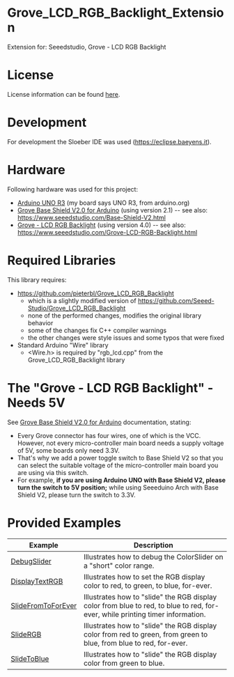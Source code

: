 # Grove\_LCD\_RGB\_Backlight\_Extension
Extension for: Seeedstudio, Grove - LCD RGB Backlight

# License
License information can be found [here](./LICENSE.md).

# Development
For development the Sloeber IDE was used (<https://eclipse.baeyens.it>).

# Hardware
Following hardware was used for this project:

- [Arduino UNO R3](https://www.seeedstudio.com/Arduino-Uno-Rev3-p-2995.html) (my board says UNO R3, from arduino.org)
- [Grove Base Shield V2.0 for Arduino](http://wiki.seeedstudio.com/Base_Shield_V2/) (using version 2.1)
-- see also: <https://www.seeedstudio.com/Base-Shield-V2.html>
- [Grove - LCD RGB Backlight](http://wiki.seeedstudio.com/Grove-LCD_RGB_Backlight/) (using version 4.0)
-- see also: <https://www.seeedstudio.com/Grove-LCD-RGB-Backlight.html>

# Required Libraries
This library requires:

- <https://github.com/pieterbl/Grove_LCD_RGB_Backlight>
  - which is a slightly modified version of <https://github.com/Seeed-Studio/Grove_LCD_RGB_Backlight>
  - none of the performed changes, modifies the original library behavior
  - some of the changes fix C++ compiler warnings
  - the other changes were style issues and some typos that were fixed
- Standard Arduino "Wire" library
  - \<Wire.h\> is required by "rgb\_lcd.cpp" from the Grove\_LCD\_RGB\_Backlight library

# The "Grove - LCD RGB Backlight" - Needs 5V

See [Grove Base Shield V2.0 for Arduino](https://www.seeedstudio.com/Base-Shield-V2.html) documentation, stating:

- Every Grove connector has four wires, one of which is the VCC. However, not every micro-controller main board needs a supply voltage of 5V, some boards only need 3.3V.
- That's why we add a power toggle switch to Base Shield V2 so that you can select the suitable voltage of the micro-controller main board you are using via this switch.
- For example, **if you are using Arduino UNO with Base Shield V2, please turn the switch to 5V position;** while using Seeeduino Arch with Base Shield V2, please turn the switch to 3.3V.

# Provided Examples
| Example | Description |
| ------- | ----------- |
| [DebugSlider](./examples/DebugSlider/DebugSlider.ino)                      | Illustrates how to debug the ColorSlider on a "short" color range. |
| [DisplayTextRGB](./examples/DisplayTextRGB/DisplayTextRGB.ino)             | Illustrates how to set the RGB display color to red, to green, to blue, for-ever. |
| [SlideFromToForEver](./examples/SlideFromToForEver/SlideFromToForEver.ino) | Illustrates how to "slide" the RGB display color from blue to red, to blue to red, for-ever, while printing timer information. |
| [SlideRGB](./examples/SlideRGB/SlideRGB.ino)                               | Illustrates how to "slide" the RGB display color from red to green, from green to blue, from blue to red, for-ever. |
| [SlideToBlue](./examples/SlideToBlue/SlideToBlue.ino)                      | Illustrates how to "slide" the RGB display color from green to blue. |
